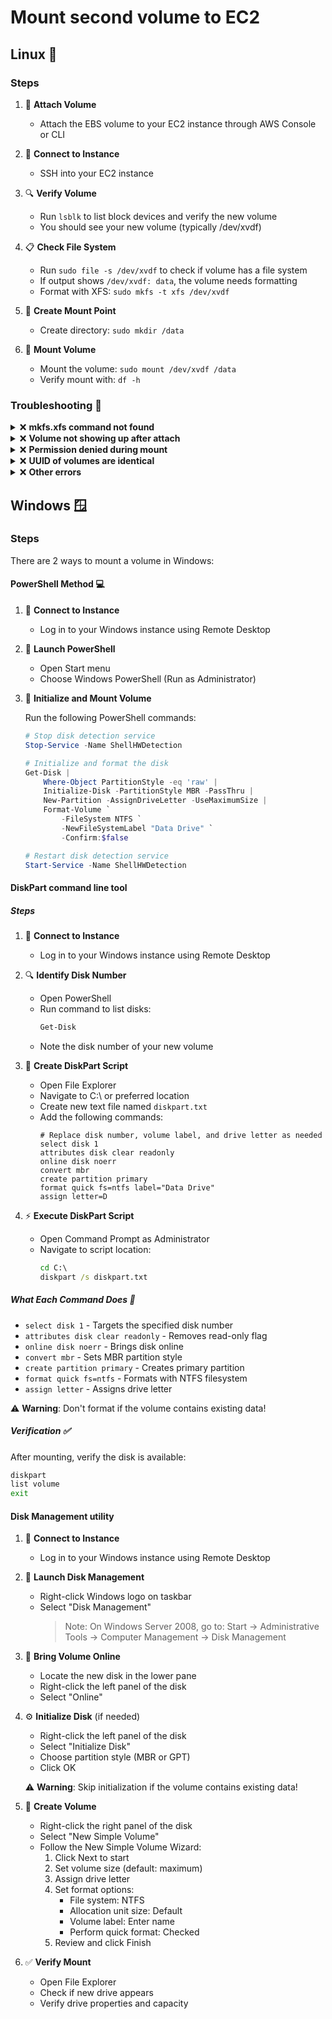 # Mount second volume to EC2

## Linux 🐧

### Steps

1. 💾 **Attach Volume**

   - Attach the EBS volume to your EC2 instance through AWS Console or CLI

2. 🔌 **Connect to Instance**

   - SSH into your EC2 instance

3. 🔍 **Verify Volume**

   - Run `lsblk` to list block devices and verify the new volume
   - You should see your new volume (typically /dev/xvdf)

4. 📋 **Check File System**

   - Run `sudo file -s /dev/xvdf` to check if volume has a file system
   - If output shows `/dev/xvdf: data`, the volume needs formatting
   - Format with XFS: `sudo mkfs -t xfs /dev/xvdf`

5. 📁 **Create Mount Point**

   - Create directory: `sudo mkdir /data`

6. 🔗 **Mount Volume**
   - Mount the volume: `sudo mount /dev/xvdf /data`
   - Verify mount with: `df -h`

### Troubleshooting 🔧

<details>
<summary>❌ <b>mkfs.xfs command not found</b></summary>

Install XFS tools package:

- For Amazon Linux/RHEL/CentOS:
  ```bash
  sudo yum install xfsprogs
  ```
- For Ubuntu/Debian:
  ```bash
  sudo apt-get update
  sudo apt-get install xfsprogs
  ```
  </details>

<details>
<summary>❌ <b>Volume not showing up after attach</b></summary>

1. Verify volume attachment in AWS Console
2. Scan for new devices:
   ```bash
   sudo fdisk -l
   # or
   sudo lsblk
   ```
3. If still not visible, try:
   ```bash
   sudo systemctl restart systemd-udevd
   ```
   </details>

<details>
<summary>❌ <b>Permission denied during mount</b></summary>

1. Check if mount point exists and has correct permissions:
   ```bash
   ls -ld /data
   ```
2. Ensure you're using sudo:

   ```bash
   sudo mount /dev/xvdf /data
   ```

   </details>

   <details>
   <summary>❌ <b>UUID of volumes are identical</b></summary>

- For XFS volumes, you can use the `xfs_admin` command to change the UUID of the volume.
  ```bash
  sudo xfs_admin -U generate /dev/xvdf
  ```
- For ext4 volumes, you can use the `tune2fs` command to change the UUID of the volume.
  ```bash
  sudo tune2fs /dev/xvdf -U random
  ```
  </details>

<details>
<summary>❌ <b>Other errors</b></summary>

1. Check system logs for errors:
   ```bash
   dmesg | tail -20
   ```
2. View mount errors:
   ```bash
   sudo journalctl -u systemd-mount
   ```
3. Check disk status:
   ```bash
   sudo fdisk -l /dev/xvdf
   ```
      </details>

## Windows 🪟

### Steps

There are 2 ways to mount a volume in Windows:

#### PowerShell Method 💻

1. 🔌 **Connect to Instance**

   - Log in to your Windows instance using Remote Desktop

2. 🚀 **Launch PowerShell**

   - Open Start menu
   - Choose Windows PowerShell (Run as Administrator)

3. 💽 **Initialize and Mount Volume**

   Run the following PowerShell commands:

   ```ps1
   # Stop disk detection service
   Stop-Service -Name ShellHWDetection

   # Initialize and format the disk
   Get-Disk |
       Where-Object PartitionStyle -eq 'raw' |
       Initialize-Disk -PartitionStyle MBR -PassThru |
       New-Partition -AssignDriveLetter -UseMaximumSize |
       Format-Volume `
           -FileSystem NTFS `
           -NewFileSystemLabel "Data Drive" `
           -Confirm:$false

   # Restart disk detection service
   Start-Service -Name ShellHWDetection
   ```

#### DiskPart command line tool

##### Steps

1. 🔌 **Connect to Instance**

   - Log in to your Windows instance using Remote Desktop

2. 🔍 **Identify Disk Number**

   - Open PowerShell
   - Run command to list disks:
     ```powershell
     Get-Disk
     ```
   - Note the disk number of your new volume

3. 📝 **Create DiskPart Script**

   - Open File Explorer
   - Navigate to C:\ or preferred location
   - Create new text file named `diskpart.txt`
   - Add the following commands:
     ```batch
     # Replace disk number, volume label, and drive letter as needed
     select disk 1
     attributes disk clear readonly
     online disk noerr
     convert mbr
     create partition primary
     format quick fs=ntfs label="Data Drive"
     assign letter=D
     ```

4. ⚡ **Execute DiskPart Script**
   - Open Command Prompt as Administrator
   - Navigate to script location:
     ```cmd
     cd C:\
     diskpart /s diskpart.txt
     ```

##### What Each Command Does 🔧

- `select disk 1` - Targets the specified disk number
- `attributes disk clear readonly` - Removes read-only flag
- `online disk noerr` - Brings disk online
- `convert mbr` - Sets MBR partition style
- `create partition primary` - Creates primary partition
- `format quick fs=ntfs` - Formats with NTFS filesystem
- `assign letter` - Assigns drive letter

⚠️ **Warning**: Don't format if the volume contains existing data!

##### Verification ✅

After mounting, verify the disk is available:

```cmd
diskpart
list volume
exit
```

#### Disk Management utility

1. 🔌 **Connect to Instance**

   - Log in to your Windows instance using Remote Desktop

2. 🚀 **Launch Disk Management**

   - Right-click Windows logo on taskbar
   - Select "Disk Management"
     > Note: On Windows Server 2008, go to: Start → Administrative Tools → Computer Management → Disk Management

3. 🔄 **Bring Volume Online**

   - Locate the new disk in the lower pane
   - Right-click the left panel of the disk
   - Select "Online"

4. ⚙️ **Initialize Disk** (if needed)

   - Right-click the left panel of the disk
   - Select "Initialize Disk"
   - Choose partition style (MBR or GPT)
   - Click OK

   ⚠️ **Warning**: Skip initialization if the volume contains existing data!

5. 📁 **Create Volume**

   - Right-click the right panel of the disk
   - Select "New Simple Volume"
   - Follow the New Simple Volume Wizard:
     1. Click Next to start
     2. Set volume size (default: maximum)
     3. Assign drive letter
     4. Set format options:
        - File system: NTFS
        - Allocation unit size: Default
        - Volume label: Enter name
        - Perform quick format: Checked
     5. Review and click Finish

6. ✅ **Verify Mount**
   - Open File Explorer
   - Check if new drive appears
   - Verify drive properties and capacity
